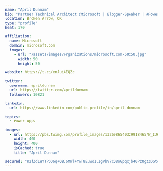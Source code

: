 ```yaml
---
name: "April Dunnam"
bio: "Partner Technical Architect @Microsoft | Blogger-Speaker | #PowerApps, #PowerAutomate, #Office365, #SharePoint | #WIT | #Karaoke Queen"
location: Broken Arrow, OK
type: "profile"
heat: 170

affiliation:
  name: Microsoft
  domain: microsoft.com
  images:
    - url: "/assets/images/organizations/microsoft.com-50x50.jpg"
      width: 50
      height: 50

website: https://t.co/enJuiGEQZc

twitter:
  username: aprildunnam
  url: https://twitter.com/aprildunnam
  followers: 10821

linkedin:
  url: https://www.linkedin.com/public-profile/in/april-dunnam

topics:
  - Power Apps

images:
  - url: https://pbs.twimg.com/profile_images/1326986540329918465/W_IJ6Ih2_400x400.jpg
    width: 400
    height: 400
    isCached: true
    title: "April Dunnam"

secured: "K2fZdLWYTP6O6q+QBJ6MWl+YwT8EuwoIuIgVbV7cQ8oGpqxjb40PzOg23DGtcq5IeBKuDTpBq57+UPE4BFjISAGvUfS69OPoSe9g9jcEhJWAgIrrUK3agZvAT7pju6yqXV0Y03AE+ZqE1MHzK9TUX0TAvdxJ35Ei1cDej8J5YDP56SB3WffRWOVh4zP/ypajfxl4ooB8Ny2uwqYW6KNOKNIJVZOuSzJWOfySapWE/+dsX1TCijV+kJoGD2Oqv9p4AHsqGP3mvu/VmnlOZHxV7o7cU7sBdC9KQZptAZLXtCiO8q9W5Ua0ADuq3cSOGAJnR6s/jSZpCpD0kj7JfCkT5Zp2CViQH/LBN0v3X+Kz64PuB0wWPXt61rznHFijJHWb9xVscmcUYyUJHnzla7TBKYXp1Z8V8jGQqO7incd4ZmI=;76OX1wpOhe8UBWMhTgBTIA=="
---
```


